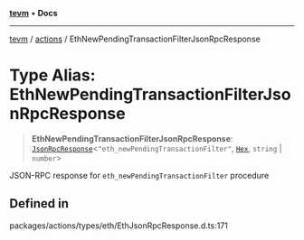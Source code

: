 [**tevm**](../../README.md) • **Docs**

***

[tevm](../../modules.md) / [actions](../README.md) / EthNewPendingTransactionFilterJsonRpcResponse

# Type Alias: EthNewPendingTransactionFilterJsonRpcResponse

> **EthNewPendingTransactionFilterJsonRpcResponse**: [`JsonRpcResponse`](../../index/type-aliases/JsonRpcResponse.md)\<`"eth_newPendingTransactionFilter"`, [`Hex`](../../index/type-aliases/Hex.md), `string` \| `number`\>

JSON-RPC response for `eth_newPendingTransactionFilter` procedure

## Defined in

packages/actions/types/eth/EthJsonRpcResponse.d.ts:171
